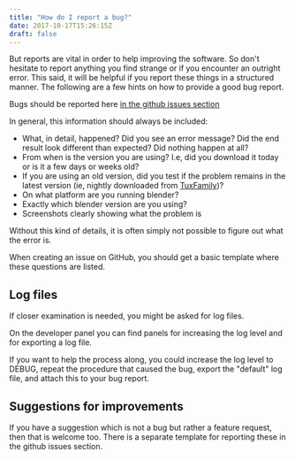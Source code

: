 ```yaml
---
title: "How do I report a bug?"
date: 2017-10-17T15:26:15Z
draft: false
---
```


But reports are vital in order to help improving the software. So don't hesitate to report anything you find strange or 
if you encounter an outright error. This said, it will be helpful if you report these things in a structured manner. 
The following are a few hints on how to provide a good bug report.

Bugs should be reported here [in the github issues section](https://github.com/makehumancommunity/mpfb2/issues)

In general, this information should always be included:

- What, in detail, happened? Did you see an error message? Did the end result look different than expected? Did nothing happen at all? 
- From when is the version you are using? I.e, did you download it today or is it a few days or weeks old?
- If you are using an old version, did you test if the problem remains in the latest version (ie, nightly downloaded from [TuxFamily](https://download.tuxfamily.org/makehuman/plugins/))?
- On what platform are you running blender?
- Exactly which blender version are you using?
- Screenshots clearly showing what the problem is

Without this kind of details, it is often simply not possible to figure out what the error is. 

When creating an issue on GitHub, you should get a basic template where these questions are listed.

## Log files

If closer examination is needed, you might be asked for log files. 

On the developer panel you can find panels for increasing the log level and for exporting a log file. 

If you want to help the process along, you could increase the log level to DEBUG, repeat the procedure that caused the bug, export the "default" log file, and
attach this to your bug report.

## Suggestions for improvements

If you have a suggestion which is not a bug but rather a feature request, then that is welcome too. There is a separate template for reporting these
in the github issues section.
